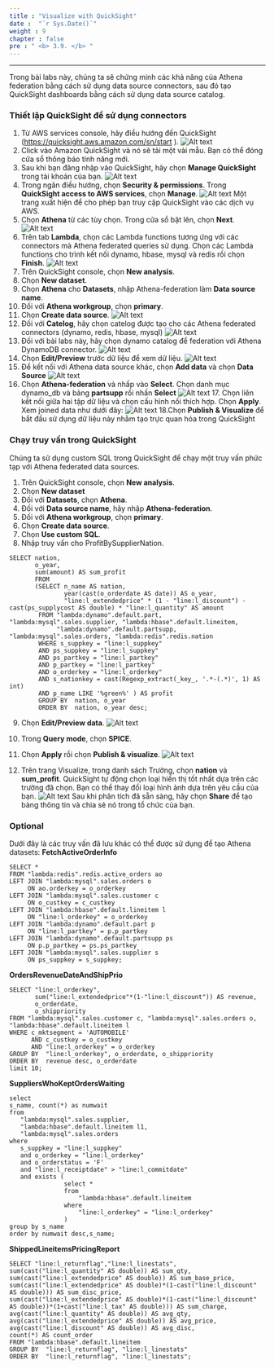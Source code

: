 ```yaml
---
title : "Visualize with QuickSight"
date :  "`r Sys.Date()`" 
weight : 9 
chapter : false
pre : " <b> 3.9. </b> "
---
```

---

Trong bài labs này, chúng ta sẽ chứng minh các khả năng của Athena federation bằng cách sử dụng data source connectors, sau đó tạo QuickSight dashboards bằng cách sử dụng data source catalog.

### Thiết lập QuickSight để sử dụng connectors
1. Từ AWS services console, hãy điều hướng đến QuickSight (https://quicksight.aws.amazon.com/sn/start ).
![Alt text](image-3.png)
2. Click vào Amazon QuickSight và nó sẽ tải một vài mẫu. Bạn có thể đóng cửa sổ thông báo tính năng mới.
3. Sau khi bạn đăng nhập vào QuickSight, hãy chọn **Manage QuickSight** trong tài khoản của bạn.
![Alt text](<hinh 1.50.png>)
4. Trong ngăn điều hướng, chọn **Security & permissions**. Trong **QuickSight access to AWS services**, chọn **Manage**.
![Alt text](<hinh 1.51.png>)
Một trang xuất hiện để cho phép bạn truy cập QuickSight vào các dịch vụ AWS.
5. Chọn **Athena** từ các tùy chọn. Trong cửa sổ bật lên, chọn **Next**.
![Alt text](<hinh 1.52.png>)
6. Trên tab **Lambda**, chọn các Lambda functions tương ứng với các connectors mà Athena federated queries sử dụng. Chọn các  Lambda functions cho trình kết nối dynamo, hbase, mysql và redis rồi chọn **Finish**.
![Alt text](<hinh 1.53.png>)
7. Trên QuickSight console, chọn **New analysis**.
8. Chọn **New dataset**.
9. Chọn **Athena** cho **Datasets**, nhập Athena-federation làm **Data source name**.
10. Đối với **Athena workgroup**, chọn **primary**.
11. Chọn **Create data source**.
![Alt text](<hinh 1.54.png>)
12. Đối với **Catelog**, hãy chọn catelog được tạo cho các Athena federated connectors (dynamo, redis, hbase, mysql)
![Alt text](<hinh 1.55.png>)
13. Đối với bài labs này, hãy chọn dynamo catalog để federation với Athena DynamoDB connector.
![Alt text](<hinh 1.56.png>)
14. Chọn **Edit/Preview** trước dữ liệu để xem dữ liệu.
![Alt text](<hinh 1.57.png>)
15. Để kết nối với Athena data source khác, chọn **Add data** và chọn **Data Source**
![Alt text](<hinh 1.58.png>)
16. Chọn **Athena-federation** và nhấp vào **Select**. Chọn danh mục dynamo_db và bảng **partsupp** rồi nhấn **Select**
![Alt text](<hinh 1.59.png>)
​17. Chọn liên kết nối giữa hai tập dữ liệu và chọn cấu hình nối thích hợp. Chọn **Apply**.
Xem joined data như dưới đây:
![Alt text](image.png)
18.Chọn **Publish & Visualize** để bắt đầu sử dụng dữ liệu này nhằm tạo trực quan hóa trong QuickSight

### Chạy truy vấn trong QuickSight
Chúng ta sử dụng custom SQL trong QuickSight để chạy một truy vấn phức tạp với Athena federated data sources.

1. Trên QuickSight console, chọn **New analysis**.
2. Chọn **New dataset**
3. Đối với **Datasets**, chọn **Athena**.
4. Đối với **Data source name**, hãy nhập **Athena-federation**.
5. Đối với **Athena workgroup**, chọn **primary**.
6. Chọn **Create data source**.
7. Chọn **Use custom SQL**.
8. Nhập truy vấn cho ProfitBySupplierNation.
​
```
SELECT nation,
       o_year,
       sum(amount) AS sum_profit
       FROM 
       (SELECT n_name AS nation,
               year(cast(o_orderdate AS date)) AS o_year,
               "line:l_extendedprice" * (1 - "line:l_discount") - cast(ps_supplycost AS double) * "line:l_quantity" AS amount
        FROM "lambda:dynamo".default.part, "lambda:mysql".sales.supplier, "lambda:hbase".default.lineitem, 
             "lambda:dynamo".default.partsupp, "lambda:mysql".sales.orders, "lambda:redis".redis.nation
        WHERE s_suppkey = "line:l_suppkey"
        AND ps_suppkey = "line:l_suppkey"
        AND ps_partkey = "line:l_partkey"
        AND p_partkey = "line:l_partkey"
        AND o_orderkey = "line:l_orderkey"
        AND s_nationkey = cast(Regexp_extract(_key_, '.*-(.*)', 1) AS int)
        AND p_name LIKE '%green%' ) AS profit
        GROUP BY  nation, o_year
        ORDER BY  nation, o_year desc;   
```
9. Chọn **Edit/Preview data**.
![Alt text](<hinh 1.60.png>)
10. Trong **Query mode**, chọn **SPICE**.
11. Chọn **Apply** rồi chọn **Publish & visualize**.
![Alt text](image-1.png)

12. Trên trang Visualize, trong danh sách Trường, chọn **nation** và **sum_profit**. QuickSight tự động chọn loại hiển thị tốt nhất dựa trên các trường đã chọn. Bạn có thể thay đổi loại hình ảnh dựa trên yêu cầu của bạn.
​![Alt text](image-2.png)
Sau khi phân tích đã sẵn sàng, hãy chọn **Share** để tạo bảng thông tin và chia sẻ nó trong tổ chức của bạn.

### Optional
Dưới đây là các truy vấn đã lưu khác có thể được sử dụng để tạo Athena datasets:
**FetchActiveOrderInfo**
```
SELECT *
FROM "lambda:redis".redis.active_orders ao
LEFT JOIN "lambda:mysql".sales.orders o
     ON ao.orderkey = o_orderkey
LEFT JOIN "lambda:mysql".sales.customer c
     ON o_custkey = c_custkey
LEFT JOIN "lambda:hbase".default.lineitem l
     ON "line:l_orderkey" = o_orderkey
LEFT JOIN "lambda:dynamo".default.part p
     ON "line:l_partkey" = p.p_partkey
LEFT JOIN "lambda:dynamo".default.partsupp ps
     ON p.p_partkey = ps.ps_partkey
LEFT JOIN "lambda:mysql".sales.supplier s
     ON ps_suppkey = s_suppkey;
```

**OrdersRevenueDateAndShipPrio**
```
SELECT "line:l_orderkey",
       sum("line:l_extendedprice"*(1-"line:l_discount")) AS revenue,
       o_orderdate,
       o_shippriority
FROM "lambda:mysql".sales.customer c, "lambda:mysql".sales.orders o, "lambda:hbase".default.lineitem l
WHERE c_mktsegment = 'AUTOMOBILE'
      AND c_custkey = o_custkey
      AND "line:l_orderkey" = o_orderkey
GROUP BY  "line:l_orderkey", o_orderdate, o_shippriority
ORDER BY  revenue desc, o_orderdate
limit 10;
```

**SuppliersWhoKeptOrdersWaiting**
```
select
s_name, count(*) as numwait
from
   "lambda:mysql".sales.supplier,
   "lambda:hbase".default.lineitem l1,
   "lambda:mysql".sales.orders
where
   s_suppkey = "line:l_suppkey"
   and o_orderkey = "line:l_orderkey"
   and o_orderstatus = 'F'
   and "line:l_receiptdate" > "line:l_commitdate"
   and exists (
               select * 
               from
                   "lambda:hbase".default.lineitem
               where
                   "line:l_orderkey" = "line:l_orderkey"
               )
group by s_name
order by numwait desc,s_name;
```

**ShippedLineitemsPricingReport**
```
SELECT "line:l_returnflag","line:l_linestats",
sum(cast("line:l_quantity" AS double)) AS sum_qty,
sum(cast("line:l_extendedprice" AS double)) AS sum_base_price,
sum(cast("line:l_extendedprice" AS double)*(1-cast("line:l_discount" AS double))) AS sum_disc_price,
sum(cast("line:l_extendedprice" AS double)*(1-cast("line:l_discount" AS double))*(1+cast("line:l_tax" AS double))) AS sum_charge,
avg(cast("line:l_quantity" AS double)) AS avg_qty,
avg(cast("line:l_extendedprice" AS double)) AS avg_price,
avg(cast("line:l_discount" AS double)) AS avg_disc,
count(*) AS count_order
FROM "lambda:hbase".default.lineitem 
GROUP BY  "line:l_returnflag", "line:l_linestats"
ORDER BY  "line:l_returnflag", "line:l_linestats";
```